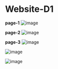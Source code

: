 # Website-D1
**page-1**
![image](https://github.com/HarshalaUbhare/Website-D1/assets/114348944/06e2964f-6086-424a-894a-e5f49e9a434c)

**page-2**
![image](https://github.com/HarshalaUbhare/Website-D1/assets/114348944/26d15a8d-ae4e-443a-8ffc-0228db8891c9)

**page-3**
![image](https://github.com/HarshalaUbhare/Website-D1/assets/114348944/96b5fe70-d09a-4b49-92f9-8a48f2517fd2)

![image](https://github.com/HarshalaUbhare/Website-D1/assets/114348944/775af440-86ab-4262-a0b3-6185b2eabe90)

![image](https://github.com/HarshalaUbhare/Website-D1/assets/114348944/8c9b8857-79d2-488b-946a-270d9533f9b1)
